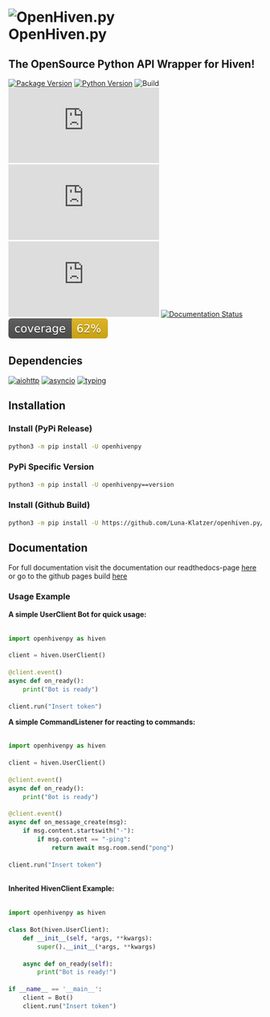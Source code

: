 # ![OpenHiven.py](https://images.nxybi.me/da4e88d64f12.png) <br> OpenHiven.py
## The OpenSource Python API Wrapper for Hiven!

[![Package Version](https://img.shields.io/badge/package%20version-v0.1.3-purple?logo=python)](https://github.com/Luna-Klatzer/openhiven.py)
[![Python Version](https://img.shields.io/badge/python->=3.7-blue?logo=python)](https://python.org)
![Build](https://img.shields.io/github/workflow/status/Luna-Klatzer/openhiven.py/CodeQL?logo=github)
[![Latest Commit](https://img.shields.io/github/last-commit/Luna-Klatzer/openhiven.py?logo=github&color=violet)](https://github.com/Luna-Klatzer/openhiven.py/commits/mainy)
![Lines of Code](https://img.shields.io/tokei/lines/github/Luna-Klatzer/openhiven.py)
[![License](https://img.shields.io/github/license/Luna-Klatzer/openhiven.py)](https://github.com/Luna-Klatzer/openhiven.py/blob/main/LICENSE)
[![Documentation Status](https://readthedocs.org/projects/openhivenpy/badge/?version=latest)](https://readthedocs.org/projects/openhivenpy/)
![Coverage](./pytest/coverage.svg)


## Dependencies

[![aiohttp](https://img.shields.io/github/pipenv/locked/dependency-version/Luna-Klatzer/openhiven.py/aiohttp/main)](https://docs.aiohttp.org/en/stable/)
[![asyncio](https://img.shields.io/github/pipenv/locked/dependency-version/Luna-Klatzer/openhiven.py/asyncio/main)](https://docs.python.org/3/library/asyncio.html)
[![typing](https://img.shields.io/github/pipenv/locked/dependency-version/Luna-Klatzer/openhiven.py/typing/main)](https://docs.python.org/3/library/typing.html)

## Installation
### Install (PyPi Release)

```bash
python3 -m pip install -U openhivenpy
```

### PyPi Specific Version

```bash
python3 -m pip install -U openhivenpy==version
```

### Install (Github Build)
```bash
python3 -m pip install -U https://github.com/Luna-Klatzer/openhiven.py/archive/main.zip
```

## Documentation
For full documentation visit the documentation our readthedocs-page
[here](https://openhivenpy.readthedocs.io/en/latest/) or go to the github pages build 
[here](https://Luna-Klatzer.github.io/docs_openhiven.py/build/)


### Usage Example

**A simple UserClient Bot for quick usage:**

```python

import openhivenpy as hiven

client = hiven.UserClient()

@client.event()
async def on_ready():
    print("Bot is ready")

client.run("Insert token")

```

**A simple CommandListener for reacting to commands:**

```python 

import openhivenpy as hiven

client = hiven.UserClient()

@client.event()
async def on_ready():
    print("Bot is ready")

@client.event()
async def on_message_create(msg):
    if msg.content.startswith("-"):
        if msg.content == "-ping":
            return await msg.room.send("pong")

client.run("Insert token")
 
```

**Inherited HivenClient Example:**

```python 

import openhivenpy as hiven

class Bot(hiven.UserClient):
    def __init__(self, *args, **kwargs):
        super().__init__(*args, **kwargs)

    async def on_ready(self):
        print("Bot is ready!")

if __name__ == '__main__':
    client = Bot()
    client.run("Insert token")

```
